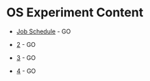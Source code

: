 # OS Experiment Content

* [Job Schedule](https://github.com/Glutamine525/os1) - GO

* [2](https://github.com/Glutamine525/os2) - GO

* [3](https://github.com/Glutamine525/os3) - GO

* [4](https://github.com/Glutamine525/os4) - GO
